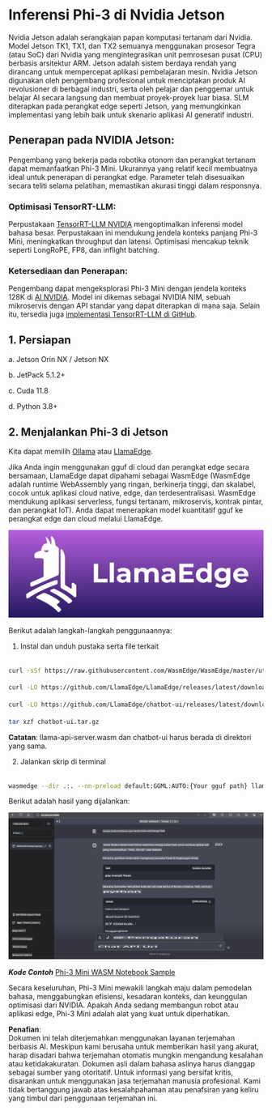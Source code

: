 # **Inferensi Phi-3 di Nvidia Jetson**

Nvidia Jetson adalah serangkaian papan komputasi tertanam dari Nvidia. Model Jetson TK1, TX1, dan TX2 semuanya menggunakan prosesor Tegra (atau SoC) dari Nvidia yang mengintegrasikan unit pemrosesan pusat (CPU) berbasis arsitektur ARM. Jetson adalah sistem berdaya rendah yang dirancang untuk mempercepat aplikasi pembelajaran mesin. Nvidia Jetson digunakan oleh pengembang profesional untuk menciptakan produk AI revolusioner di berbagai industri, serta oleh pelajar dan penggemar untuk belajar AI secara langsung dan membuat proyek-proyek luar biasa. SLM diterapkan pada perangkat edge seperti Jetson, yang memungkinkan implementasi yang lebih baik untuk skenario aplikasi AI generatif industri.

## Penerapan pada NVIDIA Jetson:
Pengembang yang bekerja pada robotika otonom dan perangkat tertanam dapat memanfaatkan Phi-3 Mini. Ukurannya yang relatif kecil membuatnya ideal untuk penerapan di perangkat edge. Parameter telah disesuaikan secara teliti selama pelatihan, memastikan akurasi tinggi dalam responsnya.

### Optimisasi TensorRT-LLM:
Perpustakaan [TensorRT-LLM NVIDIA](https://github.com/NVIDIA/TensorRT-LLM?WT.mc_id=aiml-138114-kinfeylo) mengoptimalkan inferensi model bahasa besar. Perpustakaan ini mendukung jendela konteks panjang Phi-3 Mini, meningkatkan throughput dan latensi. Optimisasi mencakup teknik seperti LongRoPE, FP8, dan inflight batching.

### Ketersediaan dan Penerapan:
Pengembang dapat mengeksplorasi Phi-3 Mini dengan jendela konteks 128K di [AI NVIDIA](https://www.nvidia.com/en-us/ai-data-science/generative-ai/). Model ini dikemas sebagai NVIDIA NIM, sebuah mikroservis dengan API standar yang dapat diterapkan di mana saja. Selain itu, tersedia juga [implementasi TensorRT-LLM di GitHub](https://github.com/NVIDIA/TensorRT-LLM).

## **1. Persiapan**

a. Jetson Orin NX / Jetson NX

b. JetPack 5.1.2+
   
c. Cuda 11.8
   
d. Python 3.8+

## **2. Menjalankan Phi-3 di Jetson**

Kita dapat memilih [Ollama](https://ollama.com) atau [LlamaEdge](https://llamaedge.com).

Jika Anda ingin menggunakan gguf di cloud dan perangkat edge secara bersamaan, LlamaEdge dapat dipahami sebagai WasmEdge (WasmEdge adalah runtime WebAssembly yang ringan, berkinerja tinggi, dan skalabel, cocok untuk aplikasi cloud native, edge, dan terdesentralisasi. WasmEdge mendukung aplikasi serverless, fungsi tertanam, mikroservis, kontrak pintar, dan perangkat IoT). Anda dapat menerapkan model kuantitatif gguf ke perangkat edge dan cloud melalui LlamaEdge.

![llamaedge](../../../../../translated_images/llamaedge.1356a35c809c5e9d89d8168db0c92161e87f5e2c34831f2fad800f00fc4e74dc.id.jpg)

Berikut adalah langkah-langkah penggunaannya:

1. Instal dan unduh pustaka serta file terkait

```bash

curl -sSf https://raw.githubusercontent.com/WasmEdge/WasmEdge/master/utils/install.sh | bash -s -- --plugin wasi_nn-ggml

curl -LO https://github.com/LlamaEdge/LlamaEdge/releases/latest/download/llama-api-server.wasm

curl -LO https://github.com/LlamaEdge/chatbot-ui/releases/latest/download/chatbot-ui.tar.gz

tar xzf chatbot-ui.tar.gz

```

**Catatan**: llama-api-server.wasm dan chatbot-ui harus berada di direktori yang sama.

2. Jalankan skrip di terminal

```bash

wasmedge --dir .:. --nn-preload default:GGML:AUTO:{Your gguf path} llama-api-server.wasm -p phi-3-chat

```

Berikut adalah hasil yang dijalankan:

![llamaedgerun](../../../../../translated_images/llamaedgerun.66eb2acd7f14e814437879522158b9531ae7c955014d48d0708d0e4ce6ac94a6.id.png)

***Kode Contoh*** [Phi-3 Mini WASM Notebook Sample](https://github.com/Azure-Samples/Phi-3MiniSamples/tree/main/wasm)

Secara keseluruhan, Phi-3 Mini mewakili langkah maju dalam pemodelan bahasa, menggabungkan efisiensi, kesadaran konteks, dan keunggulan optimisasi dari NVIDIA. Apakah Anda sedang membangun robot atau aplikasi edge, Phi-3 Mini adalah alat yang kuat untuk diperhatikan.

**Penafian**:  
Dokumen ini telah diterjemahkan menggunakan layanan terjemahan berbasis AI. Meskipun kami berusaha untuk memberikan hasil yang akurat, harap disadari bahwa terjemahan otomatis mungkin mengandung kesalahan atau ketidakakuratan. Dokumen asli dalam bahasa aslinya harus dianggap sebagai sumber yang otoritatif. Untuk informasi yang bersifat kritis, disarankan untuk menggunakan jasa terjemahan manusia profesional. Kami tidak bertanggung jawab atas kesalahpahaman atau penafsiran yang keliru yang timbul dari penggunaan terjemahan ini.